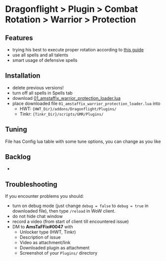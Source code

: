 # Dragonflight > Plugin > Combat Rotation > Warrior > Protection

## Features
- trying his best to execute proper rotation according to [this guide](https://www.wowhead.com/guide/classes/warrior/protection/rotation-cooldowns-pve-dps)
- use all spells and all talents
- smart usage of defensive spells

## Installation
- delete previous versions!
- turn off all spells in Spells tab
- download [01_amstaffix_warrior_protection_loader.lua](https://raw.githubusercontent.com/Dream-Weaver-GMR-Profiles-Plugins/public/master/plugins/retail/combat_rotation/warrior/protection/v1/01_amstaffix_warrior_protection_loader.lua)
- place downloaded file `01_amstaffix_warrior_protection_loader.lua` into
    - HWT: `{HWT_Dir}/addons/Dragonflight/Plugins/`
    - Tinkr: `{Tinkr_Dir}/scripts/GMR/Plugins/`

## Tuning
File has Config lua table with some tune options, you can change as you like

## Backlog
- 

## Troubleshooting
If you encounter problems you should:
- turn on debug mode (just change `debug = false` to `debug = true` in downloaded file), then type `/reload` in WoW client.
- do not hide chat window
- record a video (from start of client till encountered issue)
- DM to **AmsTaFFix#0047** with
    - Unlocker type (HWT, Tinkr)
    - Description of issue
    - Video as attachment/link
    - Downloaded plugin as attachment
    - Screenshot of your `Plugins/` directory
